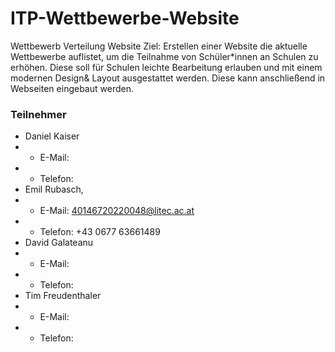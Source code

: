 # ITP-Wettbewerbe-Website

Wettbewerb Verteilung Website
Ziel: Erstellen einer Website die aktuelle Wettbewerbe auflistet, um die Teilnahme von Schüler*innen an Schulen zu erhöhen. Diese soll für Schulen leichte Bearbeitung erlauben und mit einem modernen Design& Layout ausgestattet werden. Diese kann anschließend in Webseiten eingebaut werden.

### Teilnehmer
- Daniel Kaiser
- - E-Mail: 
- - Telefon:
- Emil Rubasch, 
- - E-Mail:  40146720220048@litec.ac.at
- - Telefon: +43 0677 63661489
- David Galateanu
- - E-Mail: 
- - Telefon:
- Tim Freudenthaler
- - E-Mail: 
- - Telefon:
